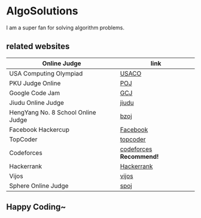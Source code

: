 # AlgoSolutions

I am a super fan for solving algorithm problems.

## related websites

| Online Judge                       | link                                                    |
|------------------------------------|---------------------------------------------------------|
| USA Computing Olympiad             | [USACO](http://usaco.org)                               |
| PKU Judge Online                   | [POJ](http://poj.org)                                   |
| Google Code Jam                    | [GCJ](http://code.google.com/codejam)                   |
| Jiudu Online Judge                 | [jiudu](http://ac.jobdu.com/index.php)                  |
| HengYang No. 8 School Online Judge | [bzoj](http://www.lydsy.com/JudgeOnline/problemset.php) |
| Facebook Hackercup                 | [Facebook](http://facebook.com/hackercup)               |
| TopCoder                           | [topcoder](http://topcoder.com)                         |
| Codeforces                         | [codeforces](http://codeforces.com) <b>Recommend!</b>   |
| Hackerrank                         | [Hackerrank](http://hackerrank.com)                     |
| Vijos                              | [vijos](http://vijos.org)                               |
| Sphere Online Judge                | [spoj](http://www.spoj.com/)                            |

## Happy Coding~
